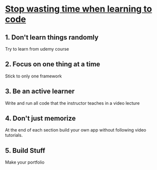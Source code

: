 # [Stop wasting time when learning to code](https://youtu.be/s6dMWzZKjTs)

## 1. Don't learn things randomly
Try to learn from udemy course

## 2. Focus on one thing at a time
Stick to only one framework

## 3. Be an active learner
Write and run all code that the instructor teaches in a video lecture

## 4. Don't just memorize
At the end of each section build your own app without following video tutorials.

## 5. Build Stuff
Make your portfolio
